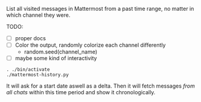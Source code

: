 List all visited messages in Mattermost from a past time range, no matter in which channel they were.

TODO:

- [ ] proper docs
- [ ] Color the output, randomly colorize each channel differently
  - random.seed(channel_name)
- [ ] maybe some kind of interactivity

```
. ./bin/activate
./mattermost-history.py
```

It will ask for a start date aswell as a delta.
Then it will fetch messages *from all chats* within this time period and show it chronologically.

